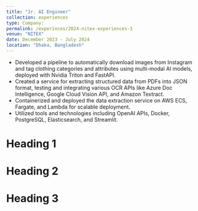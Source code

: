 ```yaml
---
title: "Jr. AI Engineer"
collection: experiences
type: Company:
permalink: /experinces/2024-nitex-experiences-3
venue: "NITEX"
date: December 2023 - July 2024
location: "Dhaka, Bangladesh"
---
```


- Developed a pipeline to automatically download images from Instagram and tag clothing categories and attributes using multi-modal AI models, deployed with Nvidia Triton and FastAPI.
- Created a service for extracting structured data from PDFs into JSON format, testing and integrating various OCR APIs like Azure Doc Intelligence, Google Cloud Vision API, and Amazon Textract.
- Containerized and deployed the data extraction service on AWS ECS, Fargate, and Lambda for scalable deployment.
- Utilized tools and technologies including OpenAI APIs, Docker, PostgreSQL, Elasticsearch, and Streamlit.

Heading 1
======

Heading 2
======

Heading 3
======
